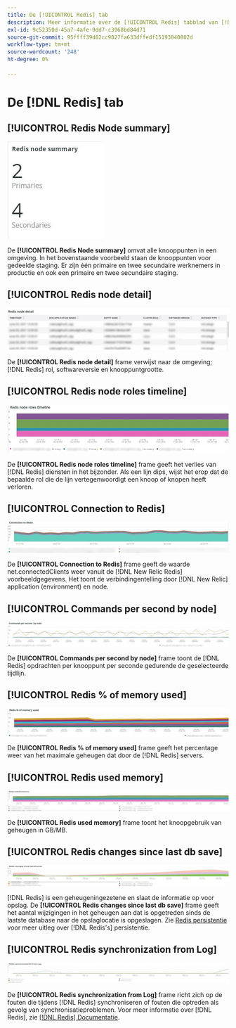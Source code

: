 ```yaml
---
title: De [!UICONTROL Redis] tab
description: Meer informatie over de [!UICONTROL Redis] tabblad van [!DNL Observation for Adobe Commerce].
exl-id: 9c52350d-45a7-4afe-9dd7-c3968bd84d71
source-git-commit: 95ffff39d82cc9027fa633dffedf15193040802d
workflow-type: tm+mt
source-wordcount: '248'
ht-degree: 0%

---
```


# De [!DNL Redis] tab

## [!UICONTROL Redis Node summary]

![Overzicht van Redis Node](../../assets/tools/observation-for-adobe-commerce/redis-tab-1.jpg)

De **[!UICONTROL Redis Node summary]** omvat alle knooppunten in een omgeving. In het bovenstaande voorbeeld staan de knooppunten voor gedeelde staging. Er zijn één primaire en twee secundaire werknemers in productie en ook een primaire en twee secundaire staging.

## [!UICONTROL Redis node detail]

![Detail van opnieuw verzonden knooppunten](../../assets/tools/observation-for-adobe-commerce/redis-tab-2.jpg)

De **[!UICONTROL Redis node detail]** frame verwijst naar de omgeving; [!DNL Redis] rol, softwareversie en knooppuntgrootte.

## [!UICONTROL Redis node roles timeline]

![Tijdlijn knooppuntrollen opnieuw weergeven](../../assets/tools/observation-for-adobe-commerce/redis-tab-3.jpg)

De **[!UICONTROL Redis node roles timeline]** frame geeft het verlies van [!DNL Redis] diensten in het bijzonder. Als een lijn dips, wijst het erop dat de bepaalde rol die de lijn vertegenwoordigt een knoop of knopen heeft verloren.

## [!UICONTROL Connection to Redis]

![Verbinding met Redis](../../assets/tools/observation-for-adobe-commerce/redis-tab-4.jpg)

De **[!UICONTROL Connection to Redis]** frame geeft de waarde net.connectedClients weer vanuit de [!DNL New Relic Redis] voorbeeldgegevens. Het toont de verbindingentelling door [!DNL New Relic] application (environment) en node.

## [!UICONTROL Commands per second by node]

![Opdrachten per seconde per knooppunt](../../assets/tools/observation-for-adobe-commerce/redis-tab-5.jpg)

De **[!UICONTROL Commands per second by node]** frame toont de [!DNL Redis] opdrachten per knooppunt per seconde gedurende de geselecteerde tijdlijn.

## [!UICONTROL Redis % of memory used]

![%s gebruikt geheugen opnieuw instellen](../../assets/tools/observation-for-adobe-commerce/redis-tab-6.jpg)

De **[!UICONTROL Redis % of memory used]** frame geeft het percentage weer van het maximale geheugen dat door de [!DNL Redis] servers.

## [!UICONTROL Redis used memory]

![Herdis gebruikt geheugen](../../assets/tools/observation-for-adobe-commerce/redis-tab-7.jpg)

De **[!UICONTROL Redis used memory]** frame toont het knoopgebruik van geheugen in GB/MB.

## [!UICONTROL Redis changes since last db save]

![Wijzigingen sinds laatste keer opslaan opnieuw verzenden](../../assets/tools/observation-for-adobe-commerce/redis-tab-8.jpg)

[!DNL Redis] is een geheugeningezetene en slaat de informatie op voor opslag. De **[!UICONTROL Redis changes since last db save]** frame geeft het aantal wijzigingen in het geheugen aan dat is opgetreden sinds de laatste database naar de opslaglocatie is opgeslagen. Zie [Redis persistentie](https://redis.io/docs/manual/persistence/) voor meer uitleg over [!DNL Redis's] persistentie.

## [!UICONTROL Redis synchronization from Log]

![Synchronisatie van logbestand opnieuw uitschakelen](../../assets/tools/observation-for-adobe-commerce/redis-tab-9.jpg)

De **[!UICONTROL Redis synchronization from Log]** frame richt zich op de fouten die tijdens [!DNL Redis] synchroniseren of fouten die optreden als gevolg van synchronisatieproblemen. Voor meer informatie over [!DNL Redis], zie [[!DNL Redis] Documentatie](https://redis.io/docs/).
